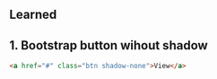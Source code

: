 ## Learned

## 1. Bootstrap button wihout shadow
``` html
<a href="#" class="btn shadow-none">View</a>
```